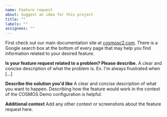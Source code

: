 ```yaml
---
name: Feature request
about: Suggest an idea for this project
title: ""
labels: ""
assignees: ""
---
```


First check out our main documentation site at [cosmosc2.com](https://cosmosc2.com). There is a Google search box at the bottom of every page that may help you find information related to your desired feature.

**Is your feature request related to a problem? Please describe.**
A clear and concise description of what the problem is. Ex. I'm always frustrated when [...]

**Describe the solution you'd like**
A clear and concise description of what you want to happen. Describing how the feature would work in the context of the COSMOS Demo configuration is helpful.

**Additional context**
Add any other context or screenshots about the feature request here.
